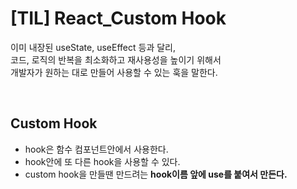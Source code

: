 # [TIL] React_Custom Hook
이미 내장된 useState, useEffect 등과 달리,  
코드, 로직의 반복을 최소화하고 재사용성을 높이기 위해서   
개발자가 원하는 대로 만들어 사용할 수 있는 훅을 말한다.

<br />

## Custom Hook
- hook은 함수 컴포넌트안에서 사용한다.
- hook안에 또 다른 hook을 사용할 수 있다.
- custom hook을 만들땐 만드려는 **hook이름 앞에 use를 붙여서 만든다.**

<br />
<br />